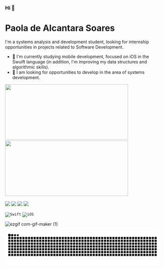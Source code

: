 ### Hi 👋

# Paola de Alcantara Soares


I'm a systems analysis and development student, looking for internship opportunities in projects related to Software Development.
- 🌱 I'm currently studying mobile development, focused on iOS in the Swuift language (in addition, I'm improving my data structures and algorithmic skills).
- 🤝 I am looking for opportunities to develop in the area of systems development.

<img height= "180em" width= "400" src= "https://github-readme-stats.vercel.app/api?username=SoaresPaola&theme=jolly&show_icons=true">

<img height= "180em" width= "400" src= "https://github-readme-stats.vercel.app/api/top-langs/?username=SoaresPaola&theme=jolly&show_icons=true">

[<img src="https://img.shields.io/badge/twitter-%231DA1F2.svg?&style=for-the-badge&logo=twitter&logoColor=white" />](https://twitter.com/Paaolahsoares?s=08) 
[<img src="https://img.shields.io/badge/linkedin-%230077B5.svg?&style=for-the-badge&logo=linkedin&logoColor=white" />](https://www.linkedin.com/in/paola-alcantara-soares) 
[<img src = "https://img.shields.io/badge/instagram-%23E4405F.svg?&style=for-the-badge&logo=instagram&logoColor=white">](https://www.instagram.com/paolahsoares/) 
[<img src = "https://img.shields.io/badge/facebook-%231877F2.svg?&style=for-the-badge&logo=facebook&logoColor=white">](https://www.facebook.com/paola.soares.7965692)

<code><img height="27" width= "102" src="https://img.shields.io/badge/Swift-FA7343?style=for-the-badge&logo=swift&logoColor=white" alt="Swift"/></code>
<code><img height="27" width= "102" src="https://img.shields.io/badge/iOS-000000?style=for-the-badge&logo=ios&logoColor=white" alt="iOS"/></code>

![ezgif com-gif-maker (1)](https://user-images.githubusercontent.com/70922620/129124168-f1a7297f-3cb3-4969-9739-d556b8854be5.gif)

![snake animation](https://github.com/Soarespaola/Soarespaola/blob/output/github-contribution-grid-snake.svg)

<!--

Here are some ideas to get you started:

- 🔭 I’m currently working on ...
- 🌱 I’m currently learning ...
- 👯 I’m looking to collaborate on ...
- 🤔 I’m looking for help with ...
- 💬 Ask me about ...
- 📫 How to reach me: ...
- 😄 Pronouns: ...
- ⚡ Fun fact: ...
-->
